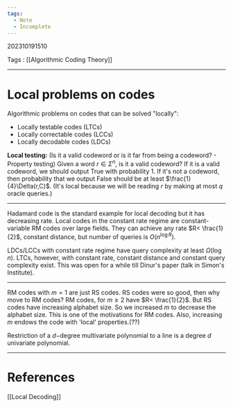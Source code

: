 ```yaml
---
tags:
  - Note
  - Incomplete
---
```

202310191510

Tags : [[Algorithmic Coding Theory]]

---
# Local problems on codes
Algorithmic problems on codes that can be solved "locally":
- Locally testable codes (LTCs)
- Locally correctable codes (LCCs)
- Locally decodable codes (LDCs)

**Local testing:** (Is it a valid codeword or is it far from being a codeword? - Property testing)
Given a word $r\in\Sigma^{n}$, is it a valid codeword?
If it is a valid codeword, we should output True with probability 1.
If it's not a codeword, then probability that we output False should be at least $\frac{1}{4}\Delta(r,C)$.
(It's local because we will be reading $r$ by making at most $q$ oracle queries.)

---
Hadamard code is the standard example for local decoding but it has decreasing rate.
Local codes in the constant rate regime are constant-variable RM codes over large fields. They can achieve any rate $R< \frac{1}{2}$, constant distance, but number of queries is $O(n^{\log R})$.

LDCs/LCCs with constant rate regime have query complexity at least $\Omega(\log n)$.
LTCs, however, with constant rate, constant distance and constant query complexity exist. This was open for a while till Dinur's paper (talk in Simon's Institute).

---
RM codes with $m=1$ are just RS codes.
RS codes were so good, then why move to RM codes? RM codes, for $m\geq 2$ have $R< \frac{1}{2}$. But RS codes have increasing alphabet size. So we increased $m$ to decrease the alphabet size. This is one of the motivations for RM codes.
Also, increasing $m$ endows the code with 'local' properties.(??)

Restriction of a $d-$degree multivariate polynomial to a line is a degree $d$ univariate polynomial.


---
# References
[[Local Decoding]]